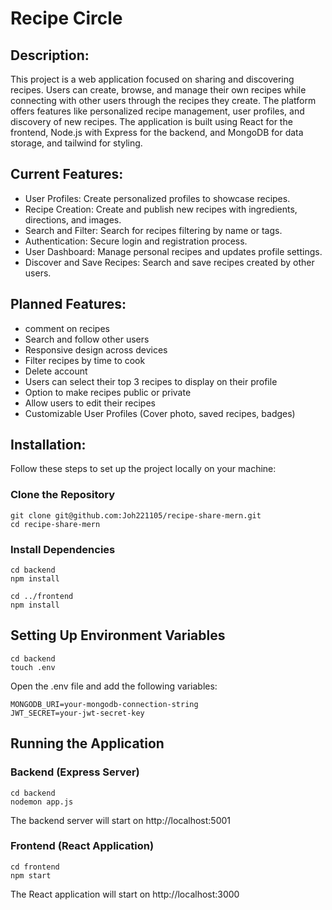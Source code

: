 # Recipe Circle

## Description:

This project is a web application focused on sharing and discovering recipes. Users can create, browse, and manage their own recipes while connecting with other users through the recipes they create. The platform offers features like personalized recipe management, user profiles, and discovery of new recipes. The application is built using React for the frontend, Node.js with Express for the backend, and MongoDB for data storage, and tailwind for styling.

## Current Features:
- User Profiles: Create personalized profiles to showcase recipes.
- Recipe Creation: Create and publish new recipes with ingredients, directions, and images.
- Search and Filter: Search for recipes filtering by name or tags.
- Authentication: Secure login and registration process.
- User Dashboard: Manage personal recipes and updates profile settings.
- Discover and Save Recipes: Search and save recipes created by other users.

## Planned Features:
- comment on recipes
- Search and follow other users
- Responsive design across devices
- Filter recipes by time to cook
- Delete account
- Users can select their top 3 recipes to display on their profile
- Option to make recipes public or private
- Allow users to edit their recipes
- Customizable User Profiles (Cover photo, saved recipes, badges)

## Installation:

Follow these steps to set up the project locally on your machine:

### Clone the Repository
```
git clone git@github.com:Joh221105/recipe-share-mern.git
cd recipe-share-mern
```

### Install Dependencies
```
cd backend
npm install
```
```
cd ../frontend
npm install
```

## Setting Up Environment Variables

```
cd backend
touch .env
```

Open the .env file and add the following variables:

```
MONGODB_URI=your-mongodb-connection-string
JWT_SECRET=your-jwt-secret-key
```

## Running the Application

### Backend (Express Server)

```
cd backend
nodemon app.js
```

The backend server will start on http://localhost:5001

### Frontend (React Application)

```
cd frontend
npm start
```
The React application will start on http://localhost:3000

